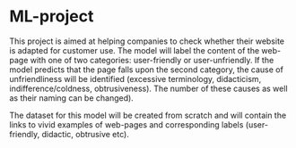 # ML-project
This project is aimed at helping companies to check whether their website is adapted for customer use. The model will label the content of the web-page with one of two categories: user-friendly or user-unfriendly. If the model predicts that the page falls upon the second category, the cause of unfriendliness will be identified (excessive terminology, didacticism, indifference/coldness, obtrusiveness). The number of these causes as well as their naming can be changed).

The dataset for this model will be created from scratch and will contain the links to vivid examples of web-pages and corresponding labels (user-friendly, didactic, obtrusive etc). 
